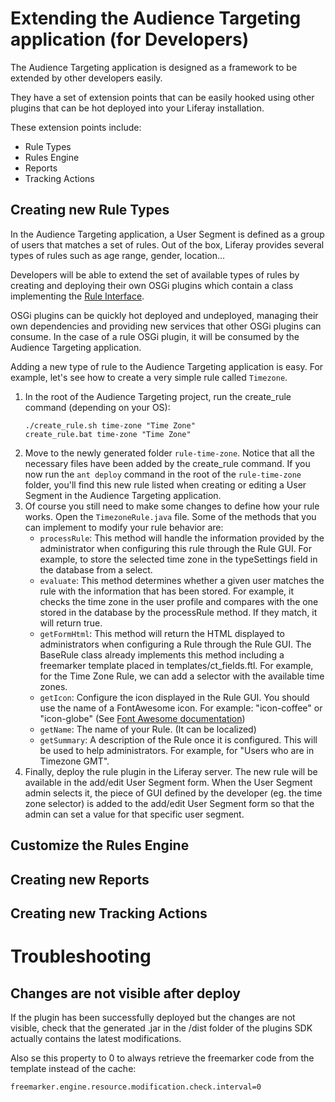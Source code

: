 # Extending the Audience Targeting application (for Developers)

The Audience Targeting application is designed as a framework to be extended by
other developers easily.

They have a set of extension points that can be easily hooked using other
plugins that can be hot deployed into your Liferay installation.

These extension points include:
* Rule Types
* Rules Engine
* Reports
* Tracking Actions

## Creating new Rule Types

In the Audience Targeting application, a User Segment is defined as a group
of users that matches a set of rules. Out of the box, Liferay provides several
types of rules such as age range, gender, location...

Developers will be able to extend the set of available types of rules by
creating and deploying their own OSGi plugins which contain a class implementing
the [Rule Interface](https://github.com/liferay/liferay-apps-content-targeting/blob/master/content-targeting-api/service/com/liferay/contenttargeting/api/model/Rule.java).

OSGi plugins can be quickly hot deployed and undeployed, managing their own
dependencies and providing new services that other OSGi plugins can consume.
In the case of a rule OSGi plugin, it will be consumed by the Audience
Targeting application.

Adding a new type of rule to the Audience Targeting application is easy.
For example, let's see how to create a very simple rule called `Timezone`.

1. In the root of the Audience Targeting project, run the create_rule command
(depending on your OS):
	```
	./create_rule.sh time-zone "Time Zone"
	create_rule.bat time-zone "Time Zone"
	```
2. Move to the newly generated folder `rule-time-zone`. Notice that all the
necessary files have been added by the create_rule command. If you now run the
`ant deploy` command in the root of the `rule-time-zone` folder, you'll find
this new rule listed when creating or editing a User Segment in the Audience
Targeting application.
3. Of course you still need to make some changes to define how your rule works.
Open the `TimezoneRule.java` file. Some of the methods that you can implement to
modify your rule behavior are:
	* `processRule`: This method will handle the information provided by the
	administrator when configuring this rule through the Rule GUI.
	For example, to store the selected time zone in the typeSettings field in the
	database from a select.
	* `evaluate`: This method determines whether a given user matches the rule with
	the information that has been stored. For example, it checks the time zone in
	the user profile and compares with the one stored in the database by the
	processRule method. If they match, it will return true.
	* `getFormHtml`: This method will return the HTML displayed to administrators
	when configuring a Rule through the Rule GUI. The BaseRule class already
	implements this method including a freemarker template placed in
	templates/ct_fields.ftl. For example, for the Time Zone Rule, we can add a
	selector with the available time zones.
	* `getIcon`: Configure the icon displayed in the Rule GUI. You should use the name
	 of a FontAwesome icon. For example: "icon-coffee" or "icon-globe"
	 (See <a href="http://fortawesome.github.io/Font-Awesome/3.2.1/">Font Awesome documentation</a>)
	* `getName`: The name of your Rule. (It can be localized)
	* `getSummary`: A description of the Rule once it is configured. This will be used
	to help administrators. For example, for "Users who are in Timezone GMT".
4. Finally, deploy the rule plugin in the Liferay server. The new rule will be
available in the add/edit User Segment form. When the User Segment admin selects
it, the piece of GUI defined by the developer (eg. the time zone selector) is
added to the add/edit User Segment form so that the admin can set a value for
that specific user segment.

## Customize the Rules Engine

## Creating new Reports

## Creating new Tracking Actions

# Troubleshooting

## Changes are not visible after deploy
If the plugin has been successfully deployed but the changes are not visible,
check that the generated .jar in the /dist folder of the plugins SDK actually
contains the latest modifications.

Also se this property to 0 to always retrieve the freemarker code from the
template instead of the cache:
```
freemarker.engine.resource.modification.check.interval=0
```
